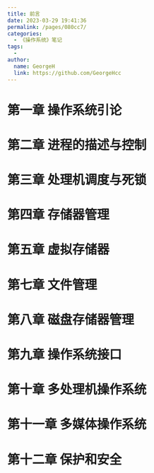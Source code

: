 ```yaml
---
title: 前言
date: 2023-03-29 19:41:36
permalink: /pages/080cc7/
categories:
  - 《操作系统》笔记
tags:
  - 
author: 
  name: GeorgeH
  link: https://github.com/GeorgeHcc
---
```


# 第一章 操作系统引论

# 第二章 进程的描述与控制

# 第三章 处理机调度与死锁

# 第四章 存储器管理

# 第五章 虚拟存储器

# 第七章 文件管理

# 第八章 磁盘存储器管理

# 第九章 操作系统接口

# 第十章 多处理机操作系统

# 第十一章 多媒体操作系统

# 第十二章 保护和安全
